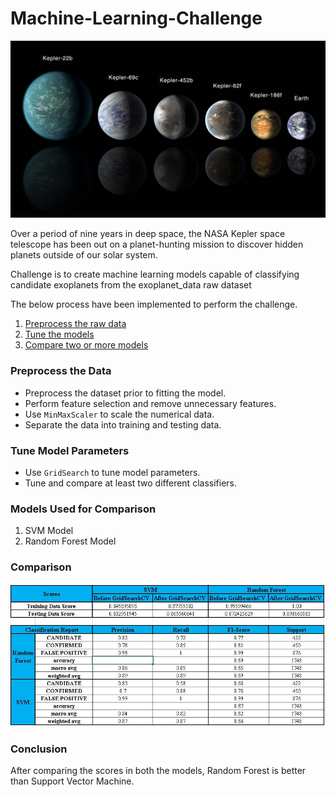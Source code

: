 # Machine-Learning-Challenge

![exoplanets.jpg](Images/exoplanets.jpg)


Over a period of nine years in deep space, the NASA Kepler space telescope has been out on a planet-hunting mission to discover hidden planets outside of our solar system.

Challenge is to create machine learning models capable of classifying candidate exoplanets from the exoplanet_data raw dataset 

The below process have been implemented to perform the challenge.

1. [Preprocess the raw data](#Preprocessing)
2. [Tune the models](#Tune-Model-Parameters)
3. [Compare two or more models](#Models-Used-for-Comparison)

### Preprocess the Data

* Preprocess the dataset prior to fitting the model.
* Perform feature selection and remove unnecessary features.
* Use `MinMaxScaler` to scale the numerical data.
* Separate the data into training and testing data.

### Tune Model Parameters

* Use `GridSearch` to tune model parameters.
* Tune and compare at least two different classifiers.


### Models Used for Comparison 

1. SVM Model
2. Random Forest Model

### Comparison

![Comparison.jpg](Comparison_SVM_vs_RF.JPG)

### Conclusion

After comparing the scores in both the models, Random Forest is better than Support Vector Machine.

